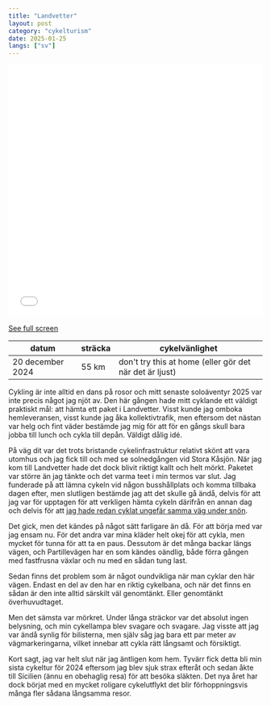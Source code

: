 ```yaml
---
title: "Landvetter"
layout: post
category: "cykelturism"
date: 2025-01-25
langs: ["sv"]
---
```


<iframe width="100%" height="500px" frameborder="0" allowfullscreen allow="geolocation" src="//umap.openstreetmap.fr/en/map/kungalv_1169355?scaleControl=false&miniMap=false&scrollWheelZoom=false&zoomControl=true&editMode=disabled&moreControl=true&searchControl=null&tilelayersControl=null&embedControl=null&datalayersControl=true&onLoadPanel=none&captionBar=false&captionMenus=true"></iframe><p><a href="//umap.openstreetmap.fr/en/map/kungalv_1169355?scaleControl=false&miniMap=false&scrollWheelZoom=true&zoomControl=true&editMode=disabled&moreControl=true&searchControl=null&tilelayersControl=null&embedControl=null&datalayersControl=true&onLoadPanel=none&captionBar=false&captionMenus=true">See full screen</a></p>

| datum | sträcka | cykelvänlighet |
| --- | --- | --- |
| 20 december 2024 | 55 km | don't try this at home (eller gör det när det är ljust) |

Cykling är inte alltid en dans på rosor och mitt senaste soloäventyr 2025 var inte precis något jag njöt av.
Den här gången hade mitt cyklande ett väldigt praktiskt mål: att hämta ett paket i Landvetter. 
Visst kunde jag omboka hemleveransen, visst kunde jag åka kollektivtrafik, men eftersom det nästan var helg och fint väder bestämde jag mig för att för en gångs skull bara jobba till lunch och cykla till depån.
Väldigt dålig idé.

På väg dit var det trots bristande cykelinfrastruktur relativt skönt att vara utomhus och jag fick till och med se solnedgången vid Stora Kåsjön.
När jag kom till Landvetter hade det dock blivit riktigt kallt och helt mörkt.
Paketet var större än jag tänkte och det varma teet i min termos var slut. 
Jag funderade på att lämna cykeln vid någon busshållplats och komma tillbaka dagen efter, men slutligen bestämde jag att det skulle gå ändå, delvis för att jag var för upptagen för att verkligen hämta cykeln därifrån en annan dag och delvis för att [jag hade redan cyklat ungefär samma väg under snön](https://harisont.github.io/cykelturism/paskresan.html).

Det gick, men det kändes på något sätt farligare än då.
För att börja med var jag ensam nu.
För det andra var mina kläder helt okej för att cykla, men mycket för tunna för att ta en paus.
Dessutom är det många backar längs vägen, och Partillevägen har en som kändes oändlig, både förra gången med fastfrusna växlar och nu med en sådan tung last.

Sedan finns det problem som är något oundvikliga när man cyklar den här vägen. 
Endast en del av den har en riktig cykelbana, och när det finns en sådan är den inte alltid särskilt väl genomtänkt. 
Eller genomtänkt överhuvudtaget.

Men det sämsta var mörkret.
Under långa sträckor var det absolut ingen belysning, och min cykellampa blev svagare och svagare.
Jag visste att jag var ändå synlig för bilisterna, men själv såg jag bara ett par meter av vägmarkeringarna, vilket innebar att cykla rätt långsamt och försiktigt.

Kort sagt, jag var helt slut när jag äntligen kom hem.
Tyvärr fick detta bli min sista cykeltur för 2024 eftersom jag blev sjuk strax efteråt och sedan åkte till Sicilien (ännu en obehaglig resa) för att besöka släkten. 
Det nya året har dock börjat med en mycket roligare cykelutflykt det blir förhoppningsvis många fler sådana långsamma resor.